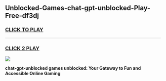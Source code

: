 
## Unblocked-Games-chat-gpt-unblocked-Play-Free-df3dj
<h3>
<a href="https://premium76.site?title=chat-gpt-unblocked&ref=23A">CLICK TO PLAY</a></h3>
<hr>

<h3>
<a href="https://premium76.site?title=chat-gpt-unblocked&ref=23A">CLICK 2 PLAY</a>
  
</h3>

<a href="https://premium76.site?title=chat-gpt-unblocked&ref=23A"><img src="https://clearcache.store/games.png"></a>


**chat-gpt-unblocked games unblocked: Your Gateway to Fun and Accessible Online Gaming**
